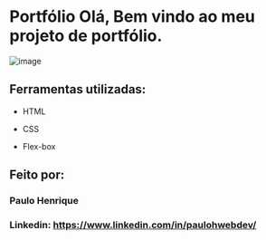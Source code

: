 
# Portfólio Olá, Bem vindo ao meu projeto de portfólio.

![image](https://user-images.githubusercontent.com/126277769/222261266-bc232615-abe7-4bad-80cb-fee62c3f85af.png)

## Ferramentas utilizadas:

* HTML

* CSS

* Flex-box

## Feito por:

### Paulo Henrique

### Linkedin: https://www.linkedin.com/in/paulohwebdev/

```
